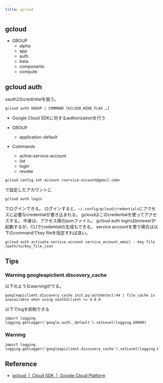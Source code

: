 ```yaml
---
title: gcloud
---
```


## gcloud

* GROUP
    * alpha
    * app
    * auth
    * beta
    * components
    * compute

## gcloud auth
oauth2のcredintialを扱う。

```
gcloud auth GROUP | COMMAND [GCLOUD_WIDE_FLAG …]
```


* Google Cloud SDKに対するauthorizationを行う

* GROUP
    * application-default

* Commands
    * active-service-account
    * list
    * login
    * revoke

```
gcloud config set account <service-account@gmail.com> 
```

で設定したアカウントに

```
gcloud auth login
```

でログインできる。
ログインすると、`~/.config/gcloud/credentials`にアクセスに必要なcredentialが書き込まれる。
gcloudはこのcredentialを使ってアクセスする。
中身は、アクセス用のjsonファイル。
gcloud auth loginはbrowserが起動するが、CLIでcredentialの生成もできる。
service accountを使う場合は以下のcommandでkey fileを指定すれば良い。

```
gcloud auth activate-service-account service_account_email --key-file /path/to/key_file.json
```

## Tips

### Warning googleapiclient.discovery_cache
以下のようなwarningがでる。

```
googleapiclient.discovery_cache init.py:autodetect:44 | file_cache is unavailable when using oauth2client >= 4.0.0
```

以下でlogを抑制できる

```
import logging
logging.getLogger('google.auth._default').setLevel(logging.ERROR)
```

### Warning

```
import logging
logging.getLogger('googleapiclient.discovery_cache').setLevel(logging.ERROR)
```


## Reference
* [gcloud  |  Cloud SDK  |  Google Cloud Platform](https://cloud.google.com/sdk/gcloud/reference/)

